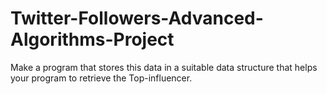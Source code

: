 # Twitter-Followers-Advanced-Algorithms-Project
Make a program that stores this data in a suitable data structure that helps your program to retrieve the Top-influencer.
